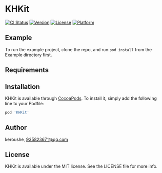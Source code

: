 # KHKit

[![CI Status](https://img.shields.io/travis/keroushe/KHKit.svg?style=flat)](https://travis-ci.org/keroushe/KHKit)
[![Version](https://img.shields.io/cocoapods/v/KHKit.svg?style=flat)](https://cocoapods.org/pods/KHKit)
[![License](https://img.shields.io/cocoapods/l/KHKit.svg?style=flat)](https://cocoapods.org/pods/KHKit)
[![Platform](https://img.shields.io/cocoapods/p/KHKit.svg?style=flat)](https://cocoapods.org/pods/KHKit)

## Example

To run the example project, clone the repo, and run `pod install` from the Example directory first.

## Requirements

## Installation

KHKit is available through [CocoaPods](https://cocoapods.org). To install
it, simply add the following line to your Podfile:

```ruby
pod 'KHKit'
```

## Author

keroushe, 935823671@qq.com

## License

KHKit is available under the MIT license. See the LICENSE file for more info.
